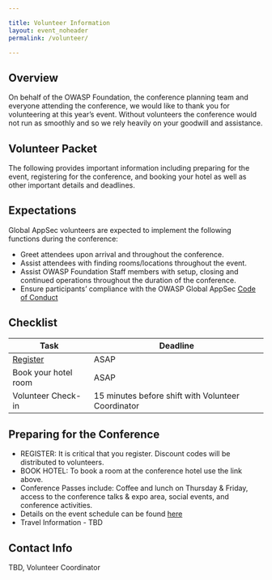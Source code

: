 ```yaml
---

title: Volunteer Information
layout: event_noheader
permalink: /volunteer/

---
```


## Overview
On behalf of the OWASP Foundation, the conference planning team and everyone attending the conference, we would like to thank you for volunteering at this year’s event. Without volunteers the conference would not run as smoothly and so we rely heavily on your goodwill and assistance.

## Volunteer Packet
The following provides important information including preparing for the event, registering for the conference, and booking your hotel as well as other important details and deadlines. 

## Expectations
Global AppSec volunteers are expected to implement the following functions during the conference:
* Greet attendees upon arrival and throughout the conference.
* Assist attendees with finding rooms/locations throughout the event.
* Assist OWASP Foundation Staff members with setup, closing and continued operations throughout the duration of the conference.
* Ensure participants’ compliance with the OWASP Global AppSec [Code of Conduct](/www-event-testtwo/about/code-of-conduct)   

## Checklist

| Task | Deadline | 
| ------------- | ------------- |
| [Register](/register/) |  ASAP | 
| Book your hotel room |  ASAP | 
| Volunteer Check-in | 15 minutes before shift with Volunteer Coordinator | 

## Preparing for the Conference
* REGISTER: It is critical that you register. Discount codes will be distributed to volunteers.
* BOOK HOTEL: To book a room at the conference hotel use the link above.
* Conference Passes include: Coffee and lunch on Thursday & Friday, access to the conference talks & expo area, social events, and conference activities.
* Details on the event schedule can be found [here](/wwww-event-testtwo/schedule/)
* Travel Information - TBD

## Contact Info

TBD, Volunteer Coordinator

